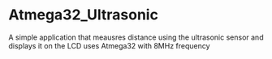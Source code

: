 # Atmega32_Ultrasonic

A simple application that meausres distance using the ultrasonic sensor and displays it on the LCD
uses Atmega32 with 8MHz frequency
